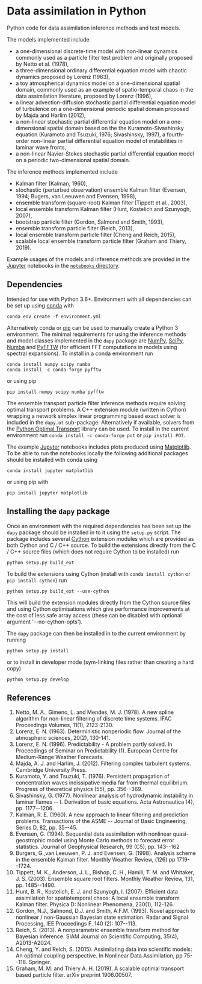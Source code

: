 # Data assimilation in Python

Python code for data assimilation inference methods and test models.

The models implemented include

  * a one-dimensional discrete-time model with non-linear dynamics commonly used as a particle filter test problem and originally proposed by Netto et al. (1978),
  * a three-dimensional ordinary differential equation model with chaotic dynamics proposed by Lorenz (1963),
  * a toy atmospherical dynamics model on a one-dimensional spatial domain, commonly used as an example of spatio-temporal chaos in the data assimilation literature, proposed by Lorenz (1996),
  * a linear advection-diffusion stochastic partial differential equation model of turbulence on a one-dimensional periodic spatial domain proposed by Majda and Harlim (2012),
  * a non-linear stochastic partial differential equation model on a one-dimensional spatial domain based on the the Kuramoto-Sivashinsky equation (Kuramoto and Tsuzuki, 1976; Sivashinsky, 1997), a fourth-order non-linear partial differential equation model of instabilities in laminar wave fronts,
  * a non-linear Navier-Stokes stochastic partial differential equation model on a periodic two-dimensional spatial domain.

The inference methods implemented include

  * Kalman filter (Kalman, 1960),
  * stochastic (perturbed observation) ensemble Kalman filter (Evensen, 1994; Bugers, van Leeuwen and Evensen, 1998),
  * ensemble transform (square-root) Kalman filter (Tippett et al., 2003),
  * local ensemble transform Kalman filter (Hunt, Kostelich and Szunyogh, 2007),
  * bootstrap particle filter (Gordon, Salmond and Smith, 1993),
  * ensemble transform particle filter (Reich, 2013),
  * local ensemble transform particle filter (Cheng and Reich, 2015),
  * scalable local ensemble transform particle filter (Graham and Thiery, 2019).

Example usages of the models and inference methods are provided in the [Jupyter](http://jupyter.readthedocs.io/en/latest/install.html) notebooks in the [`notebooks` directory](https://nbviewer.jupyter.org/github/thiery-lab/data-assimilation/tree/master/notebooks/?flush_cache=true).

## Dependencies

Intended for use with Python 3.6+. Environment with all dependencies can be set up using [conda](https://conda.io/miniconda.html) with

    conda env create -f environment.yml

Alternatively conda or [pip](https://pip.pypa.io/en/stable/) can be used to manually create a Python 3 environment. The minimal requirements for using the inference methods and model classes implemented in the `dapy` package are [NumPy](http://www.numpy.org/), [SciPy](https://www.scipy.org/), [Numba](http://numba.pydata.org/) and [PyFFTW](http://pyfftw.readthedocs.io/en/latest/) (for efficient FFT computations in models using spectral expansions). To install in a conda environment run

    conda install numpy scipy numba
    conda install -c conda-forge pyfftw

or using pip

    pip install numpy scipy numba pyfftw

The ensemble transport particle filter inference methods require solving optimal transport problems. A C++ extension module (written in Cython) wrapping a network simplex linear programming based exact solver is included in the `dapy.ot` sub-package. Alternatively if available, solvers from the [Python Optimal Transport](http://pot.readthedocs.io/en/stable/) library can be used. To install in the current environment run `conda install -c conda-forge pot` or `pip install POT`.

The example [Jupyter](http://jupyter.readthedocs.io/en/latest/install.html) notebooks includes plots produced using [Matplotlib](http://matplotlib.org/). To be able to run the notebooks locally the following additional packages should be installed with conda using

    conda install jupyter matplotlib

or using pip with

    pip install jupyter matplotlib


## Installing the `dapy` package

Once an environment with the required dependencies has been set up the `dapy` package should be installed in to it using the `setup.py` script. The package includes several [Cython](http://cython.org/) extension modules which are provided as both Cython and C / C++ source. To build the extensions directly from the C / C++ source files (which does not require Cython to be installed) run

```
python setup.py build_ext
```

To build the extensions using Cython (install with `conda install cython` or `pip install cython`) run

```
python setup.py build_ext --use-cython
```

This will build the extension modules directly from the Cython source files and using Cython optimisations which give performance improvements at the cost of less safe array access (these can be disabled with optional argument '--no-cython-opts').

The `dapy` package can then be installed in to the current environment by running

```
python setup.py install
```

or to install in developer mode (sym-linking files rather than creating a hard copy)

```
python setup.py develop
```

## References

  1.  Netto, M. A., Gimeno, L. and Mendes, M. J. (1978).
      A new spline algorithm for non-linear filtering of discrete time systems.
      IFAC Proceedings Volumes, 11(1), 2123-2130.
  2.  Lorenz, E. N. (1963).
      Deterministic nonperiodic flow.
      Journal of the atmospheric sciences, 20(2), 130-141.
  3.  Lorenz, E. N. (1996).
      Predictability - A problem partly solved.
      In Proceedings of Seminar on Predictability (1). European Centre for Medium-Range Weather Forecasts.
  4.  Majda, A. J. and Harlim, J. (2012).
      Filtering complex turbulent systems.
      Cambridge University Press.
  5.  Kuramoto, Y. and Tsuzuki, T. (1976).
      Persistent propagation of concentration waves indissipative media far from thermal equilibrium.
      Progress of theoretical physics (55), pp. 356--369.
  6.  Sivashinsky, G. (1977).
      Nonlinear analysis of hydrodynamic instability in laminar flames -- I. Derivation of basic equations.
      Acta Astronautica (4), pp. 1177--1206.
  7.  Kalman, R. E. (1960).
      A new approach to linear filtering and prediction problems.
      Transactions of the ASME -- Journal of Basic Engineering,
      Series D, 82, pp. 35--45.
  8.  Evensen, G. (1994).
      Sequential data assimilation with nonlinear quasi-geostrophic model
      using Monte Carlo methods to forecast error statistics.
      Journal of Geophysical Research, 99 (C5), pp. 143--162
  9.  Burgers, G.,van Leeuwen, P. J. and Evensen, G. (1998).
      Analysis scheme in the ensemble Kalman filter.
      Monthly Weather Review, (126) pp 1719--1724.
  10. Tippett,  M. K., Anderson, J. L., Bishop, C. H., Hamill, T. M. and Whitaker, J. S. (2003).
      Ensemble square root filters.
      Monthly Weather Review, 131, pp. 1485--1490.
  11. Hunt, B. R., Kostelich, E. J. and Szunyogh, I. (2007).
      Efficient data assimilation for spatiotemporal chaos: A local ensemble transform Kalman filter.
      Physica D: Nonlinear Phenomena, 230(1), 112-126.
  12. Gordon, N.J., Salmond, D.J. and Smith, A.F.M. (1993).
      Novel approach to nonlinear / non-Gaussian Bayesian state estimation.
      Radar and Signal Processing, IEE Proceedings F. 140 (2): 107--113.
  13. Reich, S. (2013).
      A nonparametric ensemble transform method for Bayesian inference.
      SIAM Journal on Scientific Computing, 35(4), A2013-A2024.
  14. Cheng, Y. and Reich, S. (2015).
      Assimilating data into scientific models: An optimal coupling perspective.
      In Nonlinear Data Assimilation, pp 75--118. Springer.
  15. Graham, M. M. and Thiery A. H. (2019).
      A scalable optimal transport based particle filter.
      arXiv preprint 1906.00507.
